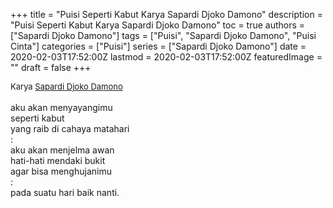 +++
title = "Puisi Seperti Kabut Karya Sapardi Djoko Damono"
description = "Puisi Seperti Kabut Karya Sapardi Djoko Damono"
toc = true
authors = ["Sapardi Djoko Damono"]
tags = ["Puisi", "Sapardi Djoko Damono", "Puisi Cinta"]
categories = ["Puisi"]
series = ["Sapardi Djoko Damono"]
date = 2020-02-03T17:52:00Z
lastmod = 2020-02-03T17:52:00Z
featuredImage = ""
draft = false
+++

<div style="text-align: justify;">
<div style="font-size: small;">Karya <a href="/authors/sapardi-djoko-damono/" target="_blank">Sapardi Djoko Damono</a></div><br />
aku akan menyayangimu<br />seperti kabut<br />yang raib di cahaya matahari<br />:<br />aku akan menjelma awan<br />hati-hati mendaki bukit<br />agar bisa menghujanimu<br />:<br />pada suatu hari baik nanti.</div>

